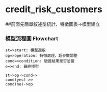 # credit_risk_customers
##前面先簡單敘述型統計、特徵圖表->模型建立
### 模型流程圖 Flowchart

```flow
st=>start: 模型選取
op=>operation: 特徵處理、超參數調整
cond=>condition: 驗證結果是否洽當
e=>end: 最終模型

st->op->cond->
cond(yes)->e
cond(no)->op
```

